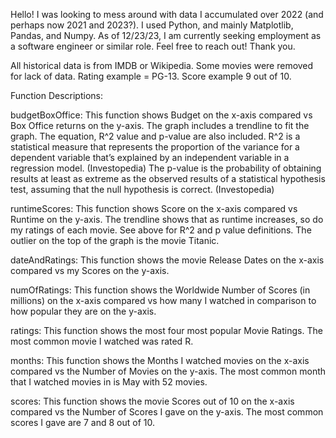 Hello! I was looking to mess around with data I accumulated over 2022 (and perhaps now 2021 and 2023?). I used Python, and mainly Matplotlib, Pandas, and Numpy. As of 12/23/23, I am currently seeking employment as a software engineer or similar role. Feel free to reach out! Thank you.

All historical data is from IMDB or Wikipedia. Some movies were removed for lack of data. Rating example = PG-13. Score example 9 out of 10.


Function Descriptions:

budgetBoxOffice:
This function shows Budget on the x-axis compared vs Box Office returns on the y-axis.
The graph includes a trendline to fit the graph. The equation, R^2 value and p-value are also included.
    R^2 is a statistical measure that represents the proportion of the variance for a dependent variable that’s explained by an independent variable in a regression model. (Investopedia)
    The p-value is the probability of obtaining results at least as extreme as the observed results of a statistical hypothesis test, assuming that the null hypothesis is correct. (Investopedia)

runtimeScores:
This function shows Score on the x-axis compared vs Runtime on the y-axis.
The trendline shows that as runtime increases, so do my ratings of each movie.
See above for R^2 and p value definitions.
The outlier on the top of the graph is the movie Titanic.

dateAndRatings:
This function shows the movie Release Dates on the x-axis compared vs my Scores on the y-axis.

numOfRatings:
This function shows the Worldwide Number of Scores (in millions) on the x-axis compared vs how many I watched in comparison to how popular they are on the y-axis.

ratings:
This function shows the most four most popular Movie Ratings. The most common movie I watched was rated R.

months:
This function shows the Months I watched movies on the x-axis compared vs the Number of Movies on the y-axis.
The most common month that I watched movies in is May with 52 movies.

scores:
This function shows the movie Scores out of 10 on the x-axis compared vs the Number of Scores I gave on the y-axis.
The most common scores I gave are 7 and 8 out of 10.